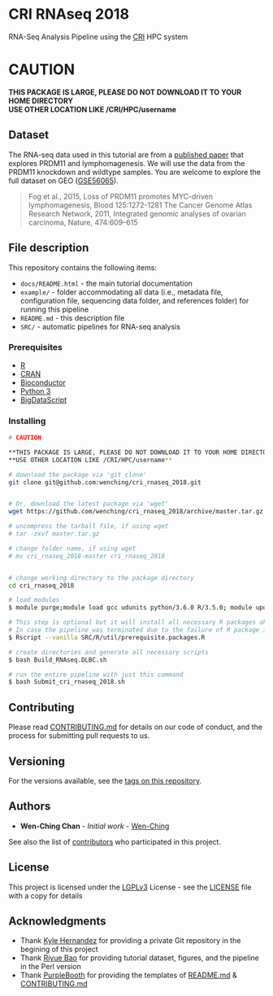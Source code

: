 # CRI RNAseq 2018

RNA-Seq Analysis Pipeline using the [CRI](http://cri.uchicago.edu/) HPC system

# CAUTION

**THIS PACKAGE IS LARGE, PLEASE DO NOT DOWNLOAD IT TO YOUR HOME DIRECTORY**  
**USE OTHER LOCATION LIKE /CRI/HPC/username**

## Dataset

The RNA-seq data used in this tutorial are from a [published paper](https://www.ncbi.nlm.nih.gov/pubmed/25499759) that explores PRDM11 and lymphomagenesis. We will use the data from the PRDM11 knockdown and wildtype samples. You are welcome to explore the full dataset on GEO ([GSE56065](https://www.ncbi.nlm.nih.gov/geo/query/acc.cgi?acc=GSE56065)).

>  
> Fog et al., 2015, Loss of PRDM11 promotes MYC-driven lymphomagenesis, Blood 125:1272-1281 The Cancer Genome Atlas Research Network, 2011, Integrated genomic analyses of ovarian carcinoma, Nature, 474:609–615  
>  

## File description

This repository contains the following items:
- ```docs/README.html``` - the main tutorial documentation
- ```example/``` - folder accommodating all data (i.e., metadata file, configuration file, sequencing data folder, and references folder) for running this pipeline
- ```README.md``` - this description file
- ```SRC/``` - automatic pipelines for RNA-seq analysis

### Prerequisites

* [R](https://www.r-project.org/)
* [CRAN](https://cran.r-project.org/)
* [Bioconductor](https://www.bioconductor.org/)
* [Python 3](https://www.python.org/download/releases/3.0/)
* [BigDataScript](https://pcingola.github.io/BigDataScript/)

### Installing

```bash
# CAUTION

**THIS PACKAGE IS LARGE, PLEASE DO NOT DOWNLOAD IT TO YOUR HOME DIRECTORY**  
**USE OTHER LOCATION LIKE /CRI/HPC/username**

# download the package via 'git clone'
git clone git@github.com:wenching/cri_rnaseq_2018.git


# Or, download the latest package via 'wget'
wget https://github.com/wenching/cri_rnaseq_2018/archive/master.tar.gz .

# uncompress the tarball file, if using wget
# tar -zxvf master.tar.gz

# change folder name, if using wget
# mv cri_rnaseq_2018-master cri_rnaseq_2018


# change working directory to the package directory
cd cri_rnaseq_2018

# load modules
$ module purge;module load gcc udunits python/3.6.0 R/3.5.0; module update

# This step is optional but it will install all necessary R packages ahead.
# In case the pipeline was terminated due to the failure of R package installation later when running the pipeline.
$ Rscript --vanilla SRC/R/util/prerequisite.packages.R

# create directories and generate all necessary scripts
$ bash Build_RNAseq.DLBC.sh

# run the entire pipeline with just this command
$ bash Submit_cri_rnaseq_2018.sh
```

## Contributing

Please read [CONTRIBUTING.md](https://github.com/wenching/cri_rnaseq_2018/blob/master/CONTRIBUTING.md) for details on our code of conduct, and the process for submitting pull requests to us.

## Versioning

For the versions available, see the [tags on this repository](https://github.com/wenching/cri_rnaseq_2018/tags).

## Authors

* **Wen-Ching Chan** - *Initial work* - [Wen-Ching](https://github.com/wenching)

See also the list of [contributors](https://github.com/wenching/cri_rnaseq_2018/graphs/contributors) who participated in this project.

## License

This project is licensed under the [LGPLv3](https://www.gnu.org/licenses/lgpl-3.0.en.html) License - see the [LICENSE](LICENSE) file with a copy for details

## Acknowledgments

* Thank [Kyle Hernandez](https://github.com/kmhernan) for providing a private Git repository in the begining of this project
* Thank [Riyue Bao](https://github.com/riyuebao) for providing tutorial dataset, figures, and the pipeline in the Perl version
* Thank [PurpleBooth](https://gist.github.com/PurpleBooth) for providing the templates of [README.md](https://gist.github.com/PurpleBooth/109311bb0361f32d87a2) & [CONTRIBUTING.md](https://gist.github.com/PurpleBooth/b24679402957c63ec426)


